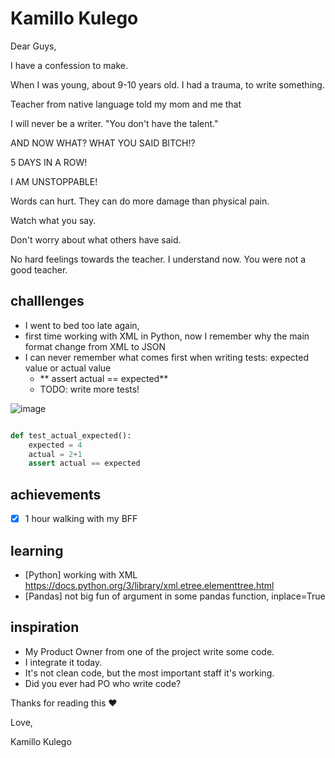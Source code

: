 # Kamillo Kulego


Dear Guys, 

I have a confession to make.

When I was young, about 9-10 years old. I had a trauma, to write something.

Teacher from native language told my mom and me that

I will never be a writer.  "You don't have the talent."


AND NOW WHAT? WHAT YOU SAID BITCH!?

5 DAYS IN A ROW!

I AM UNSTOPPABLE!


Words can hurt. They can do more damage than physical pain.

Watch what you say.

Don't worry about what others have said.

No hard feelings towards the teacher. I understand now. You were not a good teacher.


## challlenges
* I went to bed too late again, 
* first time working with XML in Python, now I remember why the main format change from XML to JSON
* I can never remember what comes first when writing tests: expected value or actual value
  * ** assert actual == expected**
  * TODO: write more tests!

![image](https://github.com/KuligKamil/kuligkamil.github.io/assets/13277748/c00a1f9b-2e28-45d5-bfda-dbb5251f3fa2)


``` python

def test_actual_expected():
    expected = 4
    actual = 2+1
    assert actual == expected

```

## achievements
- [X] 1 hour walking with my BFF


## learning 
* [Python] working with XML https://docs.python.org/3/library/xml.etree.elementtree.html
* [Pandas] not big fun of argument in some pandas function, inplace=True
  
## inspiration
* My Product Owner from one of the project write some code.
 * I integrate it today.
 * It's not clean code, but the most important staff it's working.
 * Did you ever had PO who write code?



Thanks for reading this ❤️

Love,

Kamillo Kulego
